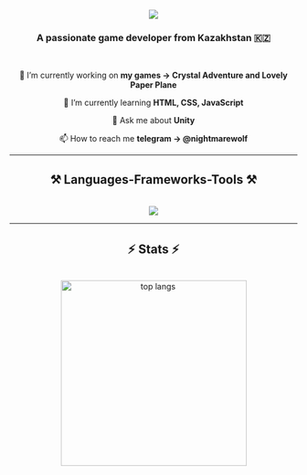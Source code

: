 
<h1 align="center">
    <img src="https://readme-typing-svg.herokuapp.com/?font=Righteous&size=35&center=true&vCenter=true&width=500&height=70&duration=3500&lines=Hi+There!+👋;+I'm+WolfNightMare!;" />
</h1>

<h3 align="center">A passionate game developer from Kazakhstan 🇰🇿 </h3>

<br/>

<div align="center">
 
 🔭 I’m currently working on **my games -> Crystal Adventure and Lovely Paper Plane**
 
 🌱 I’m currently learning **HTML, CSS, JavaScript**

 💬 Ask me about **Unity**

 📫 How to reach me **telegram -> @nightmarewolf**

 </div>

 <hr/>
 
<h2 align="center">⚒️ Languages-Frameworks-Tools ⚒️</h2>
<br/>
<div align="center">
    <img src="https://skillicons.dev/icons?i=cs,unity,vscode,github" />
</div>

<hr/>

<h2 align="center">⚡ Stats ⚡</h2>
<br>
<div align=center>
  <img width=325 align="center" src="https://github-readme-stats-adi2215.vercel.app/api/top-langs/?username=adi2215&hide=HTML&langs_count=8&layout=compact&theme=react&border_radius=10&size_weight=0.5&count_weight=0.5&exclude_repo=github-readme-stats" alt="top langs" />
</div>

<br/>


